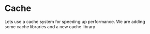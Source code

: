 # Cache

Lets use a cache system for speeding up performance. We are adding some cache libraries
and a new cache library